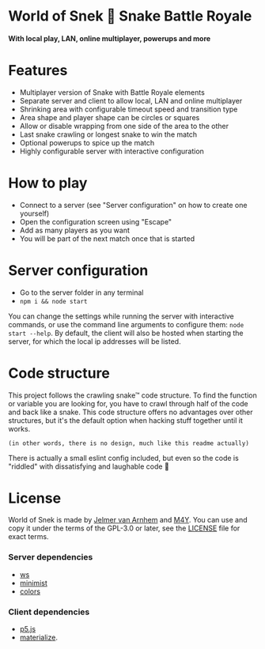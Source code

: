 # World of Snek 🐍 Snake Battle Royale

#### With local play, LAN, online multiplayer, powerups and more

# Features

- Multiplayer version of Snake with Battle Royale elements
- Separate server and client to allow local, LAN and online multiplayer
- Shrinking area with configurable timeout speed and transition type
- Area shape and player shape can be circles or squares
- Allow or disable wrapping from one side of the area to the other
- Last snake crawling or longest snake to win the match
- Optional powerups to spice up the match
- Highly configurable server with interactive configuration

# How to play

- Connect to a server (see "Server configuration" on how to create one yourself)
- Open the configuration screen using "Escape"
- Add as many players as you want
- You will be part of the next match once that is started

# Server configuration

- Go to the server folder in any terminal
- `npm i && node start`

You can change the settings while running the server with interactive commands,
or use the command line arguments to configure them: `node start --help`.
By default, the client will also be hosted when starting the server,
for which the local ip addresses will be listed.

# Code structure

This project follows the crawling snake™ code structure.
To find the function or variable you are looking for,
you have to crawl through half of the code and back like a snake.
This code structure offers no advantages over other structures,
but it's the default option when hacking stuff together until it works.

`(in other words, there is no design, much like this readme actually)`

There is actually a small eslint config included,
but even so the code is "riddled" with dissatisfying and laughable code 🐍

# License

World of Snek is made by [Jelmer van Arnhem](https://github.com/Jelmerro) and [M4Y](https://github.com/M4Yt).
You can use and copy it under the terms of the GPL-3.0 or later,
see the [LICENSE](LICENSE) file for exact terms.

### Server dependencies

- [ws](https://github.com/websockets/ws)
- [minimist](https://github.com/substack/minimist)
- [colors](https://github.com/Marak/colors.js)

### Client dependencies

- [p5.js](https://github.com/processing/p5.js)
- [materialize](https://github.com/Dogfalo/materialize).

